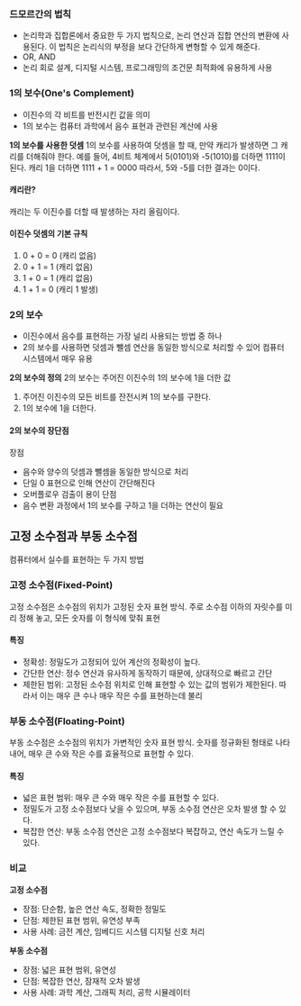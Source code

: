 ### 드모르간의 법칙
- 논리학과 집합론에서 중요한 두 가지 법칙으로, 논리 연산과 집합 연산의 변환에 사용된다. 이 법칙은 논리식의 부정을 보다 간단하게 변형할 수 있게 해준다.
- OR, AND
- 논리 회로 설계, 디지털 시스템, 프로그래밍의 조건문 최적화에 유용하게 사용

### 1의 보수(One's Complement)
- 이진수의 각 비트를 반전시킨 값을 의미
- 1의 보수는 컴퓨터 과학에서 음수 표현과 관련된 계산에 사용

**1의 보수를 사용한 덧셈**
1의 보수를 사용하여 덧셈을 할 때, 만약 캐리가 발생하면 그 캐리를 더해줘야 한다. 예를 들어, 4비트 체계에서 5(0101)와 -5(1010)를 더하면 1111이 된다. 
캐리 1을 더하면 1111 + 1 = 0000
따라서, 5와 -5를 더한 결과는 0이다.
#### 캐리란?
캐리는 두 이진수를 더할 때 발생하는 자리 올림이다. 
#### 이진수 덧셈의 기본 규칙

1. 0 + 0 = 0 (캐리 없음)
2. 0 + 1 = 1 (캐리 없음)
3. 1 + 0 = 1 (캐리 없음)
4. 1 + 1 = 0 (캐리 1 발생)

### 2의 보수
- 이진수에서 음수를 표현하는 가장 널리 사용되는 방법 중 하나
- 2의 보수를 사용하면 덧셈과 뺄셈 연산을 동일한 방식으로 처리할 수 있어 컴퓨터 시스템에서 매우 유용
  
**2의 보수의 정의**
2의 보수는 주어진 이진수의 1의 보수에 1을 더한 값
1. 주어진 이진수의 모든 비트를 잔전시켜 1의 보수를 구한다.
2. 1의 보수에 1을 더한다.

#### 2의 보수의 장단점
장점
- 음수와 양수의 덧셈과 뺄셈을 동일한 방식으로 처리
- 단일 0 표현으로 인해 연산이 간단해진다
- 오버플로우 검출이 용이
단점
- 음수 변환 과정에서 1의 보수를 구하고 1을 더하는 연산이 필요

## 고정 소수점과 부동 소수점

컴퓨터에서 실수를 표현하는 두 가지 방법

### 고정 소수점(Fixed-Point)
고정 소수점은 소수점의 위치가 고정된 숫자 표현 방식.
주로 소수점 이하의 자릿수를 미리 정해 놓고, 모든 숫자를 이 형식에 맞춰 표현

#### 특징
- 정확성: 정밀도가 고정되어 있어 계산의 정확성이 높다.
- 간단한 연산: 정수 연산과 유사하게 동작하기 때문에, 상대적으로 빠르고 간단
- 제한된 범위: 고정된 소수점 위치로 인해 표현할 수 있는 값의 범위가 제한된다. 따라서 이는 매우 큰 수나 매우 작은 수를 표현하는데 불리

### 부동 소수점(Floating-Point)
부동 소수점은 소수점의 위치가 가변적인 숫자 표현 방식.
숫자를 정규화된 형태로 나타내어, 매우 큰 수와 작은 수를 효율적으로 표현할 수 있다.

#### 특징
- 넓은 표현 범위: 매우 큰 수와 매우 작은 수를 표현할 수 있다.
- 정밀도가 고정 소수점보다 낮을 수 있으며, 부동 소수점 연산은 오차 발생 할 수 있다.
- 복잡한 연산: 부동 소수점 연산은 고정 소수점보다 복잡하고, 연산 속도가 느릴 수 있다.

### 비교
**고정 소수점**
- 장점: 단순함, 높은 연산 속도, 정확한 정밀도
- 단점: 제한된 표현 범위, 유연성 부족
- 사용 사례: 금전 계산, 임베디드 시스템 디지털 신호 처리

**부동 소수점**
- 장점: 넓은 표현 범위, 유연성
- 단점: 복잡한 연산, 잠재적 오차 발생
- 사용 사례: 과학 계산, 그래픽 처리, 공학 시뮬레이터